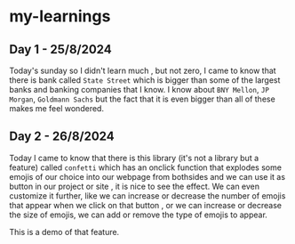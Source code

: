# my-learnings
## Day 1  - 25/8/2024
Today's sunday so I didn't learn much , but not zero, I came to know that there is bank called `State Street` which is bigger than some of the largest banks and banking companies that I know. I know about `BNY Mellon`, `JP Morgan`, `Goldmann Sachs` but the fact that it is even bigger than all of these makes me feel wondered.

## Day 2  - 26/8/2024

Today I came to know that there is this library (it's not a library but a feature) called `confetti` which has an onclick function that explodes some emojis of our choice into our webpage from bothsides and we can use it as button in our project or site , it is nice to see the effect. We can even customize it further, like we can increase or decrease the number of emojis that appear when we click on that button , or we can increase or decrease the size of emojis, we can add or remove the type of emojis to appear.

This is a demo of that feature.
